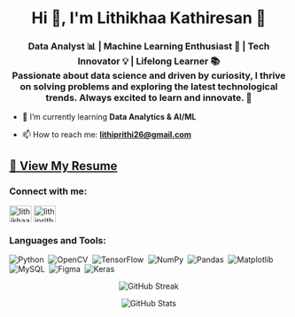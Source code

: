 
<!-- Animated Header -->
<h1 align="center">Hi 👋, I'm Lithikhaa Kathiresan <span>🌟</span></h1>

<!-- Animated Subheader -->
<h3 align="center">Data Analyst 📊 | Machine Learning Enthusiast 🤖 | Tech Innovator 💡 | Lifelong Learner 📚 <br> Passionate about data science and driven by curiosity, I thrive on solving problems and exploring the latest technological trends. Always excited to learn and innovate. 🚀</h3>

<!-- Current Learning -->
- 🌱 I’m currently learning **Data Analytics & AI/ML**

<!-- Contact Info -->
- 📫 How to reach me: **[lithiprithi26@gmail.com](mailto:lithiprithi26@gmail.com)**

<!-- Resume Link -->
## [📄 View My Resume](https://drive.google.com/file/d/1IK9CFUlpFHucemxRXunZHY9QmImFrFnW/view?usp=sharing)

<h3 align="left">Connect with me:</h3>
<p align="left">
<a href="https://linkedin.com/in/lithikhaa kathiresan" target="blank"><img align="center" src="https://raw.githubusercontent.com/rahuldkjain/github-profile-readme-generator/master/src/images/icons/Social/linked-in-alt.svg" alt="lithikhaa kathiresan" height="30" width="40" /></a>
<a href="https://www.hackerrank.com/lithiprithi26" target="blank"><img align="center" src="https://raw.githubusercontent.com/rahuldkjain/github-profile-readme-generator/master/src/images/icons/Social/hackerrank.svg" alt="lithiprithi26" height="30" width="40" /></a>
</p>



<!-- Languages and Tools -->
<h3 align="left">Languages and Tools:</h3>
<p>
  <img alt="Python" src="https://img.shields.io/badge/Python-%233776AB.svg?style=for-the-badge&logo=python&logoColor=white" />&nbsp;
  <img alt="OpenCV" src="https://img.shields.io/badge/OpenCV-%23079D5E.svg?style=for-the-badge&logo=opencv&logoColor=white" />&nbsp;
  <img alt="TensorFlow" src="https://img.shields.io/badge/TensorFlow-%23FF6F00.svg?style=for-the-badge&logo=tensorflow&logoColor=white" />&nbsp;
  <img alt="NumPy" src="https://img.shields.io/badge/NumPy-%23013243.svg?style=for-the-badge&logo=numpy&logoColor=white" />&nbsp;
  <img alt="Pandas" src="https://img.shields.io/badge/Pandas-%23150458.svg?style=for-the-badge&logo=pandas&logoColor=white" />&nbsp;
  <img alt="Matplotlib" src="https://img.shields.io/badge/Matplotlib-%230C4B33.svg?style=for-the-badge&logo=matplotlib&logoColor=white" />&nbsp;
  <img alt="MySQL" src="https://img.shields.io/badge/MySQL-%234479A1.svg?style=for-the-badge&logo=mysql&logoColor=white" />&nbsp;
  <img alt="Figma" src="https://img.shields.io/badge/Figma-%23F24E1E.svg?style=for-the-badge&logo=figma&logoColor=white" />&nbsp;
  <img alt="Keras" src="https://img.shields.io/badge/Keras-%23D00000.svg?style=for-the-badge&logo=keras&logoColor=white" />
</p>

<!-- GitHub Stats -->
<p align="center">
  <img src="https://github-readme-streak-stats.herokuapp.com/?user=lithikhaa&theme=dark&background=000000" alt="GitHub Streak" />
</p>

<p align="center">
  <img src="https://github-readme-stats.vercel.app/api?username=lithikhaa&show_icons=true&theme=dark" alt="GitHub Stats" />
</p>

































